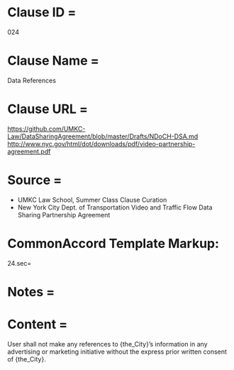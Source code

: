# Clause ID = 
024

# Clause Name = 
Data References

# Clause URL = 
https://github.com/UMKC-Law/DataSharingAgreement/blob/master/Drafts/NDoCH-DSA.md
http://www.nyc.gov/html/dot/downloads/pdf/video-partnership-agreement.pdf

# Source = 
* UMKC Law School, Summer Class Clause Curation
* New York City Dept. of Transportation Video and Traffic Flow Data Sharing Partnership Agreement 

# CommonAccord Template Markup:   
24.sec=

# Notes = 

# Content =
User shall not make any references to {the_City}’s information in any advertising or marketing initiative without the express prior written consent of {the_City}.
